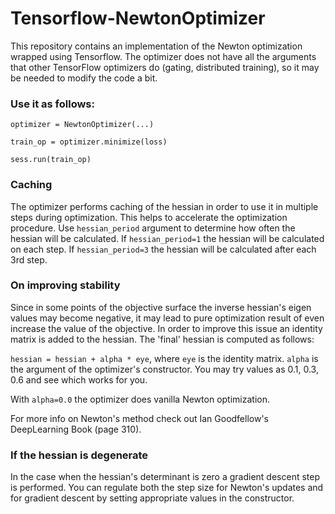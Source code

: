 # Tensorflow-NewtonOptimizer
This repository contains an implementation of the Newton optimization wrapped using Tensorflow.
The optimizer does not have all the arguments that other TensorFlow optimizers do (gating, distributed training), so it may be needed to modify the code a bit.

### Use it as follows:

`optimizer = NewtonOptimizer(...)`

`train_op = optimizer.minimize(loss)`

`sess.run(train_op)`

### Caching

The optimizer performs caching of the hessian in order to use it in multiple steps during optimization. This helps to accelerate the optimization procedure.
Use `hessian_period` argument to determine how often the hessian will be calculated.
If `hessian_period=1` the hessian will be calculated on each step. If `hessian_period=3` the hessian will be calculated after each 3rd step.

### On improving stability

Since in some points of the objective surface the inverse hessian's eigen values may become negative, it may lead to pure optimization result of even increase the value of the objective. In order to improve this issue an identity matrix is added to the hessian.
The 'final' hessian is computed as follows:

`hessian = hessian + alpha * eye`, where `eye` is the identity matrix. `alpha` is the argument of the optimizer's constructor.
You may try values as 0.1, 0.3, 0.6 and see which works for you. 

With `alpha=0.0` the optimizer does vanilla Newton optimization.

For more info on Newton's method check out Ian Goodfellow's DeepLearning Book (page 310).

### If the hessian is degenerate

In the case when the hessian's determinant is zero a gradient descent step is performed. You can regulate both the step size for Newton's updates and for gradient descent by setting appropriate values in the constructor.